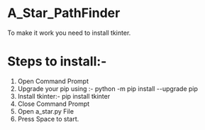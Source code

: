 # A_Star_PathFinder
To make it work you need to install tkinter.  

# Steps to install:-
1. Open Command Prompt 
2. Upgrade your pip using :- python -m pip install --upgrade pip
3. Install tkinter:- pip install tkinter
4. Close Command Prompt 
5. Open a_star.py File 
6. Press Space to start.
